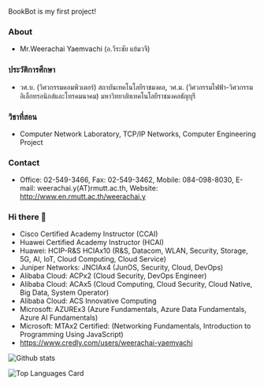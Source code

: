 BookBot is my first project!
### About
- Mr.Weerachai Yaemvachi (อ.วีระชัย แย้มวจี)

### ประวัติการศึกษา
- วศ.บ. (วิศวกรรมคอมพิวเตอร์) สถาบันเทคโนโลยีราชมงคล, วศ.ม. (วิศวกรรมไฟฟ้า-วิศวกรรมอิเล็กทรอนิกส์และโทรคมนาคม) มหาวิทยาลัยเทคโนโลยีราชมงคลธัญบุรี

### วิชาที่สอน
-  Computer Network Laboratory, TCP/IP Networks, Computer Engineering Project

### Contact
- Office: 02-549-3466, Fax: 02-549-3462, Mobile: 084-098-8030, E-mail: weerachai.y(AT)rmutt.ac.th, Website: http://www.en.rmutt.ac.th/weerachai.y

### Hi there 👋

<!--
**weerachaiy/weerachaiy** is a ✨ _special_ ✨ repository because its `README.md` (this file) appears on your GitHub profile.

Here are some ideas to get you started:

- 🔭 I’m currently working on ...
- 🌱 I’m currently learning ...
- 👯 I’m looking to collaborate on ...
- 🤔 I’m looking for help with ...
- 💬 Ask me about ...
- 📫 How to reach me: ...
- 😄 Pronouns: ...
- ⚡ Fun fact: ...
-->
- Cisco Certified Academy Instructor (CCAI)
- Huawei Certified Academy Instructor (HCAI)
- Huawei: HCIP-R&S HCIAx10 (R&S, Datacom, WLAN, Security, Storage, 5G, AI, IoT, Cloud Computing, Cloud Service)
- Juniper Networks: JNCIAx4 (JunOS, Security, Cloud, DevOps)
- Alibaba Cloud: ACPx2 (Cloud Security, DevOps Engineer)
- Alibaba Cloud: ACAx5 (Cloud Computing, Cloud Security, Cloud Native, Big Data, System Operator)
- Alibaba Cloud: ACS Innovative Computing
- Microsoft: AZUREx3 (Azure Fundamentals, Azure Data Fundamentals, Azure AI Fundamentals)
- Microsoft: MTAx2 Certified: (Networking Fundamentals, Introduction to Programming Using JavaScript)
- https://www.credly.com/users/weerachai-yaemvachi

![Github stats](https://github-readme-stats.vercel.app/api?username=weerachaiy&theme=highcontrast&show_icons=true&count_private=true)

![Top Languages Card](https://github-readme-stats.vercel.app/api/top-langs/?username=weerachaiy&layout=compact)
